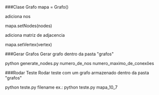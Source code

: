 ###Clase Grafo
mapa = Grafo()

adiciona nos

mapa.setNodes(nodes)

adiciona matriz de adjacencia

mapa.setVertex(vertex)

###Gerar Grafos
Gerar grafo dentro da pasta "grafos"

python generate_nodes.py numero_de_nos numero_maximo_de_conexões

###Rodar Teste
Rodar teste com um grafo armazenado dentro da pasta "grafos"

python teste.py filename ex.: python teste.py mapa_10_7
